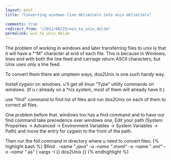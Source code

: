 ```yaml
---
layout: post
title: "Converting windows line delimiters into unix delimiters"

comments: true
redirect_from: "/2011/08/25/win_to_unix_delim"
permalink: win_to_unix_delim
---
```


The problem of working in windows and later transferring files to unix is that it will have a "^M" character at end of each file. This is because in Windows, lines 
end with both the line feed and carriage return ASCII characters, but Unix uses only a line feed.

To convert them there are umpteen ways, dos2Unix is one such handy way.

Install cygwin on windows. u'll get all linux "Type" utility commands on windows.
(if u r already on a *nix system, most of them will already have it.)

use "find" command to find list of files and run dos2Unix on each of them to correct all files.

One problem before that. windows too has a find command and to have our find command take precedence over windows one,
Edit your path (System Properties -> Advanced -> Environment Variables -> System Variables -> Path) and move the entry for cygwin to the front of the path.

Then run the foll command in directory where u need to convert files.
{% highlight bash %}
$find . -name "*.java" -o -name "*.mxml" -o -name "*.xml" -o -name "*.as" | xargs -I {} dos2Unix {}
{% endhighlight %}

